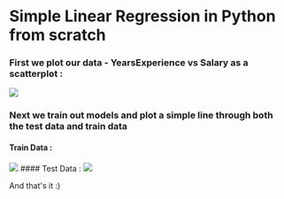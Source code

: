 # Simple Linear Regression in Python from scratch

### First we plot our data - YearsExperience vs Salary as a scatterplot : 
<img src = "./images/fit_through_traindata">

### Next we train out models and plot a simple line through both the test data and train data
#### Train Data :
<img src = "./images/fit_through_traindata">
#### Test Data :
<img src = "./images/fit_through_testdata">

And that's it :)
